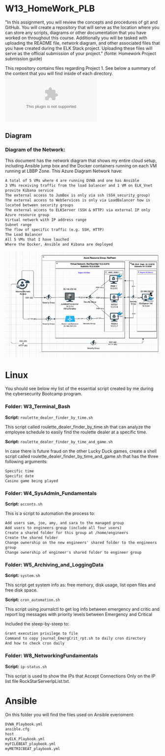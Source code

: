 # W13_HomeWork_PLB

"In this assignment, you will review the concepts and procedures of git and GitHub. 
You will create a repository that will serve as the location where you can store any scripts, diagrams or other documentation that you have worked on throughout this course. 
Additionally you will be tasked with uploading the README file, network diagram, and other associated files that you have created during the ELK Stack project. 
Uploading these files will serve as the official submission of your project." (fonte: Homework Project submission guide)


This repository contains files regarding Project 1.
See below a summary of the content that you will find inside of each directory. 
![Homework: GuitHub Fundamentals and Project 13 Submission guide](https://github.com/plb027/W13_HomeWork_PLB/blob/main/Homework_13_Project.docx)

## Diagram
### Diagram of the Network: 
This document has the network diagram that shows my entire cloud setup, including Ansible jump box and the Docker containers running on each VM running at LBBP Zone.
This Azure Diagram Network have:

    A total of 5 VMs where 4 are running DVWA and one has Ansible
    3 VMs receiving traffic from the load balancer and 1 VM on ELK_Vnet provite Kibana service
    The external access to JumBox is only via ssh (SSH_security_group)
    The external access to WebServices is only via LoadBalancer how is located between security groups
    The external access to ELKServer (SSH & HTTP) via external IP only
    Azure resource group
    Virtual network with IP address range
    Subnet range
    The flow of specific traffic (e.g. SSH, HTTP)
    The Load Balancer
    All 5 VMs that I have lauched
    Where the Docker, Ansible and Kibana are deployed


![Network Diagram](https://github.com/plb027/W13_HomeWork_PLB/blob/main/1_Diagram/DiagramNetwork_PLB.png)



# Linux
You should see below my list of the essential script created by me during the cybersecurity Bootcamp program.

### Folder: W3_Terminal_Bash

**Script:** `roulette_dealer_finder_by_time.sh` 

This script called roulette_dealer_finder_by_time.sh that can analyze the employee schedule to easily find the roulette dealer at a specific time.


**Script:** `roulette_dealer_finder_by_time_and_game.sh` 

In case there is future fraud on the other Lucky Duck games, create a shell script called roulette_dealer_finder_by_time_and_game.sh that has the three following arguments:

    Specific time
    Specific date
    Casino game being played


### Folder: W4_SysAdmin_Fundamentals

**Script:** `acconts.sh`

This is a script to automation the process to:

    Add users sam, joe, amy, and sara to the managed group
    Add users to engineers group (include all four users)
    Create a shared folder for this group at /home/engineers
    Create the shared folder
    Change ownership on the new engineers' shared folder to the engineers group
    Change ownership of engineer's shared folder to engineer group

### Folder: W5_Archiving_and_LoggingData

**Script:** `system.sh`

This script get system info as: free memory, disk usage, list open files and free disk space.


**Script:** `cron_automation.sh`

This script using journalctl to get log info between emergency and critic and report log messages with priority levels between Emergency and Critical

Included the steep-by-steep to:

    Grant execution privilege to file
    Command to copy journal_EmergCrit_rpt.sh to daily cron directory
    And how to check cron daily


### Folder: W8_NetworkingFundamentals

**Script:** `ip-status.sh`

This script is used to show the IPs that Accept Connections Only on the IP list file RockStarServerIpList.txt.



# Ansible
On this folder you will find the files used on Ansible everioment:

    DVWA_Playbook.yml
    ansible.cfg
    host
    myELK_Playbook.yml
    myFILEBEAT_playbook.yml
    myMETRICBEAT_playbook.yml
